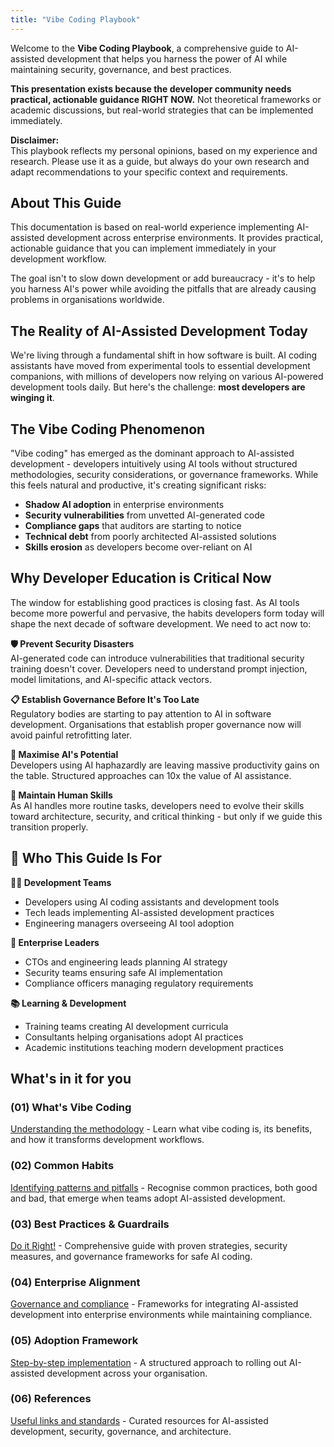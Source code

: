 ```yaml
---
title: "Vibe Coding Playbook"
---
```


Welcome to the **Vibe Coding Playbook**, a comprehensive guide to AI-assisted development that helps you harness the power of AI while maintaining security, governance, and best practices.

**This presentation exists because the developer community needs practical, actionable guidance RIGHT NOW.** Not theoretical frameworks or academic discussions, but real-world strategies that can be implemented immediately.

**Disclaimer:**  
This playbook reflects my personal opinions, based on my experience and research. Please use it as a guide, but always do your own research and adapt recommendations to your specific context and requirements.

## About This Guide

This documentation is based on real-world experience implementing AI-assisted development across enterprise environments. It provides practical, actionable guidance that you can implement immediately in your development workflow.

The goal isn't to slow down development or add bureaucracy - it's to help you harness AI's power while avoiding the pitfalls that are already causing problems in organisations worldwide.

## The Reality of AI-Assisted Development Today

We're living through a fundamental shift in how software is built. AI coding assistants have moved from experimental tools to essential development companions, with millions of developers now relying on various AI-powered development tools daily. But here's the challenge: **most developers are winging it**.

## The Vibe Coding Phenomenon

"Vibe coding" has emerged as the dominant approach to AI-assisted development - developers intuitively using AI tools without structured methodologies, security considerations, or governance frameworks. While this feels natural and productive, it's creating significant risks:

- **Shadow AI adoption** in enterprise environments
- **Security vulnerabilities** from unvetted AI-generated code
- **Compliance gaps** that auditors are starting to notice
- **Technical debt** from poorly architected AI-assisted solutions
- **Skills erosion** as developers become over-reliant on AI

## Why Developer Education is Critical Now

The window for establishing good practices is closing fast. As AI tools become more powerful and pervasive, the habits developers form today will shape the next decade of software development. We need to act now to:

**🛡️ Prevent Security Disasters**  
AI-generated code can introduce vulnerabilities that traditional security training doesn't cover. Developers need to understand prompt injection, model limitations, and AI-specific attack vectors.

**📋 Establish Governance Before It's Too Late**  
Regulatory bodies are starting to pay attention to AI in software development. Organisations that establish proper governance now will avoid painful retrofitting later.

**🎯 Maximise AI's Potential**  
Developers using AI haphazardly are leaving massive productivity gains on the table. Structured approaches can 10x the value of AI assistance.

**👥 Maintain Human Skills**  
As AI handles more routine tasks, developers need to evolve their skills toward architecture, security, and critical thinking - but only if we guide this transition properly.

## 🎯 Who This Guide Is For

**👨‍💻 Development Teams**
- Developers using AI coding assistants and development tools
- Tech leads implementing AI-assisted development practices
- Engineering managers overseeing AI tool adoption

**🏢 Enterprise Leaders**
- CTOs and engineering leads planning AI strategy
- Security teams ensuring safe AI implementation
- Compliance officers managing regulatory requirements

**📚 Learning & Development**
- Training teams creating AI development curricula
- Consultants helping organisations adopt AI practices
- Academic institutions teaching modern development practices

## What's in it for you

### **(01) What's Vibe Coding**
[Understanding the methodology](whats-vibe-coding) - Learn what vibe coding is, its benefits, and how it transforms development workflows.

### **(02) Common Habits**
[Identifying patterns and pitfalls](common-habits) - Recognise common practices, both good and bad, that emerge when teams adopt AI-assisted development.

### **(03) Best Practices & Guardrails**
[Do it Right!](best-practices) - Comprehensive guide with proven strategies, security measures, and governance frameworks for safe AI coding.

### **(04) Enterprise Alignment**
[Governance and compliance](enterprise-alignment) - Frameworks for integrating AI-assisted development into enterprise environments while maintaining compliance.

### **(05) Adoption Framework**
[Step-by-step implementation](adoption-framework) - A structured approach to rolling out AI-assisted development across your organisation.

### **(06) References**
[Useful links and standards](references) - Curated resources for AI-assisted development, security, governance, and architecture.
